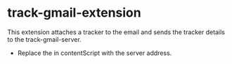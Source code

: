 # track-gmail-extension
This extension attaches a tracker to the email and sends the tracker details to the track-gmail-server.


* Replace the <URL> in contentScript with the server address.

